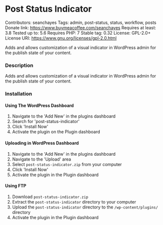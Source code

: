 # Post Status Indicator
Contributors: seanchayes
Tags: admin, post-status, status, workflow, posts
Donate link: https://www.buymeacoffee.com/seanchayes
Requires at least: 3.8
Tested up to: 5.6
Requires PHP: 7
Stable tag: 0.32
License: GPL-2.0+
License URI: https://www.gnu.org/licenses/gpl-2.0.html

Adds and allows customization of a visual indicator in WordPress admin for the publish state of your content.

### Description
Adds and allows customization of a visual indicator in WordPress admin for the publish state of your content.

### Installation
#### Using The WordPress Dashboard

1. Navigate to the \'Add New\' in the plugins dashboard
2. Search for \'post-status-indicator\'
3. Click \'Install Now\'
4. Activate the plugin on the Plugin dashboard

#### Uploading in WordPress Dashboard

1. Navigate to the \'Add New\' in the plugins dashboard
2. Navigate to the \'Upload\' area
3. Select `post-status-indicator.zip` from your computer
4. Click \'Install Now\'
5. Activate the plugin in the Plugin dashboard

#### Using FTP

1. Download `post-status-indicator.zip`
2. Extract the `post-status-indicator` directory to your computer
3. Upload the `post-status-indicator` directory to the `/wp-content/plugins/` directory
4. Activate the plugin in the Plugin dashboard
